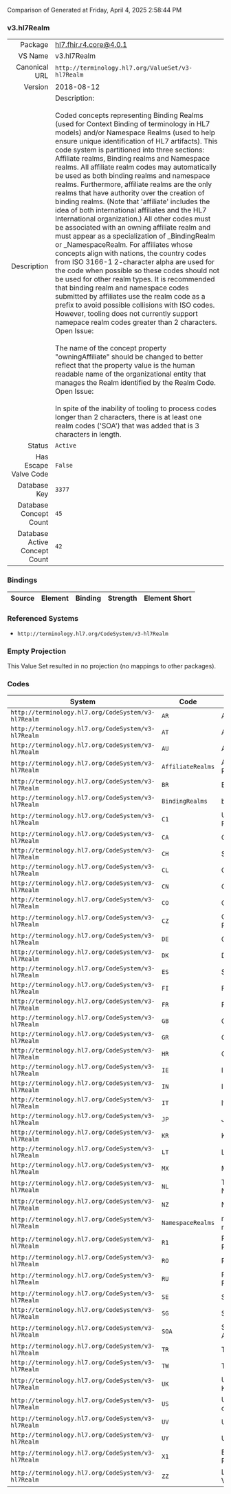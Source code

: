 Comparison of 
Generated at Friday, April 4, 2025 2:58:44 PM

### v3.hl7Realm

|      |     |
| ---: | --- |
| Package | hl7.fhir.r4.core@4.0.1 |
| VS Name | v3.hl7Realm |
| Canonical URL | `http://terminology.hl7.org/ValueSet/v3-hl7Realm` |
| Version | 2018-08-12 |
| Description | Description:<br/><br/>Coded concepts representing Binding Realms (used for Context Binding of terminology in HL7 models)  and/or Namespace Realms (used to help ensure unique identification of HL7 artifacts). This code system is partitioned into three sections: Affiliate realms, Binding realms and Namespace realms.  All affiliate realm codes may automatically be used as both binding realms and namespace realms.  Furthermore, affiliate realms are the only realms that have authority over the creation of binding realms.  (Note that 'affiliate' includes the idea of both international affiliates and the HL7 International organization.)  All other codes must be associated with an owning affiliate realm and must appear as a specialization of _BindingRealm or _NamespaceRealm.  For affiliates whose concepts align with nations, the country codes from ISO 3166-1 2-character alpha are used for the code when possible so these codes should not be used for other realm types.  It is recommended that binding realm and namespace codes submitted by affiliates use the realm code as a prefix to avoid possible collisions with ISO codes.  However, tooling does not currently support namepace realm codes greater than 2 characters.  Open Issue:<br/><br/>The name of the concept property "owningAffiliate" should be changed to better reflect that the property value is the human readable name of the organizational entity that manages the Realm identified by the Realm Code.  Open Issue:<br/><br/>In spite of the inability of tooling to process codes longer than 2 characters, there is at least one realm codes ('SOA') that was added that is 3 characters in length. |
| Status | `Active` |
| Has Escape Valve Code | `False` |
| Database Key | `3377` |
| Database Concept Count | `45` |
| Database Active Concept Count | `42` |
### Bindings

| Source | Element | Binding | Strength | Element Short |
| ------ | ------- | ------- | -------- | ------------- |

### Referenced Systems

* `http://terminology.hl7.org/CodeSystem/v3-hl7Realm`
### Empty Projection

This Value Set resulted in no projection (no mappings to other packages).

### Codes

| System | Code | Display |
| ------ | ---- | ------- |
| `http://terminology.hl7.org/CodeSystem/v3-hl7Realm` | `AR` | Argentina |
| `http://terminology.hl7.org/CodeSystem/v3-hl7Realm` | `AT` | Austria |
| `http://terminology.hl7.org/CodeSystem/v3-hl7Realm` | `AU` | Australia |
| `http://terminology.hl7.org/CodeSystem/v3-hl7Realm` | `AffiliateRealms` | Affiliate Realms |
| `http://terminology.hl7.org/CodeSystem/v3-hl7Realm` | `BR` | Brazil |
| `http://terminology.hl7.org/CodeSystem/v3-hl7Realm` | `BindingRealms` | binding realms |
| `http://terminology.hl7.org/CodeSystem/v3-hl7Realm` | `C1` | Unclassified Realm |
| `http://terminology.hl7.org/CodeSystem/v3-hl7Realm` | `CA` | Canada |
| `http://terminology.hl7.org/CodeSystem/v3-hl7Realm` | `CH` | Switzerland |
| `http://terminology.hl7.org/CodeSystem/v3-hl7Realm` | `CL` | Chile |
| `http://terminology.hl7.org/CodeSystem/v3-hl7Realm` | `CN` | China |
| `http://terminology.hl7.org/CodeSystem/v3-hl7Realm` | `CO` | Columbia |
| `http://terminology.hl7.org/CodeSystem/v3-hl7Realm` | `CZ` | Czech Republic |
| `http://terminology.hl7.org/CodeSystem/v3-hl7Realm` | `DE` | Germany |
| `http://terminology.hl7.org/CodeSystem/v3-hl7Realm` | `DK` | Denmark |
| `http://terminology.hl7.org/CodeSystem/v3-hl7Realm` | `ES` | Spain |
| `http://terminology.hl7.org/CodeSystem/v3-hl7Realm` | `FI` | Finland |
| `http://terminology.hl7.org/CodeSystem/v3-hl7Realm` | `FR` | France |
| `http://terminology.hl7.org/CodeSystem/v3-hl7Realm` | `GB` | Great Britain |
| `http://terminology.hl7.org/CodeSystem/v3-hl7Realm` | `GR` | Greece |
| `http://terminology.hl7.org/CodeSystem/v3-hl7Realm` | `HR` | Croatia |
| `http://terminology.hl7.org/CodeSystem/v3-hl7Realm` | `IE` | Ireland |
| `http://terminology.hl7.org/CodeSystem/v3-hl7Realm` | `IN` | India |
| `http://terminology.hl7.org/CodeSystem/v3-hl7Realm` | `IT` | Italy |
| `http://terminology.hl7.org/CodeSystem/v3-hl7Realm` | `JP` | Japan |
| `http://terminology.hl7.org/CodeSystem/v3-hl7Realm` | `KR` | Korea |
| `http://terminology.hl7.org/CodeSystem/v3-hl7Realm` | `LT` | Lithuania |
| `http://terminology.hl7.org/CodeSystem/v3-hl7Realm` | `MX` | Mexico |
| `http://terminology.hl7.org/CodeSystem/v3-hl7Realm` | `NL` | The Netherlands |
| `http://terminology.hl7.org/CodeSystem/v3-hl7Realm` | `NZ` | New Zealand |
| `http://terminology.hl7.org/CodeSystem/v3-hl7Realm` | `NamespaceRealms` | namespace realms |
| `http://terminology.hl7.org/CodeSystem/v3-hl7Realm` | `R1` | Representative Realm |
| `http://terminology.hl7.org/CodeSystem/v3-hl7Realm` | `RO` | Romania |
| `http://terminology.hl7.org/CodeSystem/v3-hl7Realm` | `RU` | Russian Federation |
| `http://terminology.hl7.org/CodeSystem/v3-hl7Realm` | `SE` | Sweden |
| `http://terminology.hl7.org/CodeSystem/v3-hl7Realm` | `SG` | Singapore |
| `http://terminology.hl7.org/CodeSystem/v3-hl7Realm` | `SOA` | Southern Africa |
| `http://terminology.hl7.org/CodeSystem/v3-hl7Realm` | `TR` | Turkey |
| `http://terminology.hl7.org/CodeSystem/v3-hl7Realm` | `TW` | Taiwan |
| `http://terminology.hl7.org/CodeSystem/v3-hl7Realm` | `UK` | United Kingdom |
| `http://terminology.hl7.org/CodeSystem/v3-hl7Realm` | `US` | United States of America |
| `http://terminology.hl7.org/CodeSystem/v3-hl7Realm` | `UV` | Universal |
| `http://terminology.hl7.org/CodeSystem/v3-hl7Realm` | `UY` | Uruguay |
| `http://terminology.hl7.org/CodeSystem/v3-hl7Realm` | `X1` | Example Realm |
| `http://terminology.hl7.org/CodeSystem/v3-hl7Realm` | `ZZ` | Localized Version |
